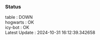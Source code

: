 ### Status


table : DOWN  
hogwarts : OK  
icy-bot : OK  
Latest Update : 2024-10-31 16:12:39.342658

